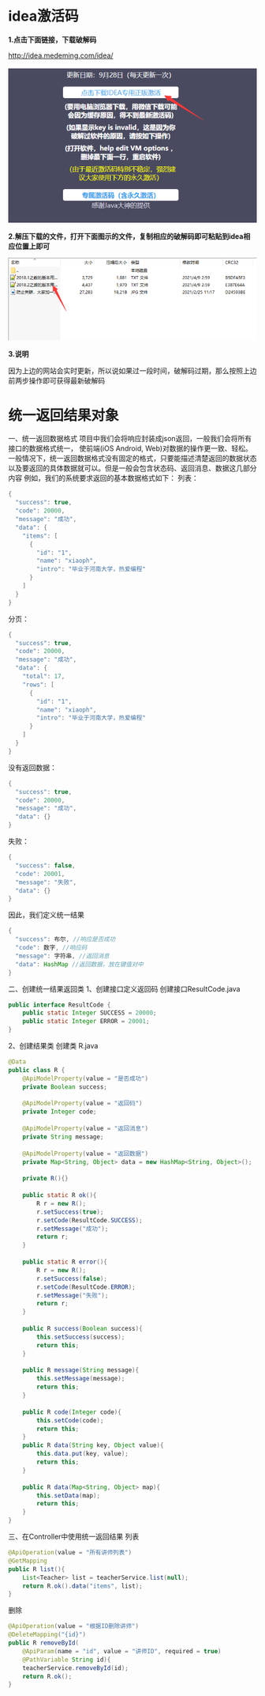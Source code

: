 # idea激活码

**1.点击下面链接，下载破解码**

http://idea.medeming.com/idea/

![img](../images/idea-code.png)

**2.解压下载的文件，打开下面图示的文件，复制相应的破解码即可粘贴到idea相应位置上即可**

![](../images/tools-tools-2.png)

**3.说明**

因为上边的网站会实时更新，所以说如果过一段时间，破解码过期，那么按照上边前两步操作即可获得最新破解码

# 统一返回结果对象

一、统一返回数据格式
项目中我们会将响应封装成json返回，一般我们会将所有接口的数据格式统一， 使前端(iOS Android, Web)对数据的操作更一致、轻松。
一般情况下，统一返回数据格式没有固定的格式，只要能描述清楚返回的数据状态以及要返回的具体数据就可以。但是一般会包含状态码、返回消息、数据这几部分内容
例如，我们的系统要求返回的基本数据格式如下：
列表：

```java
{
  "success": true,
  "code": 20000,
  "message": "成功",
  "data": {
    "items": [
      {
        "id": "1",
        "name": "xiaoph",
        "intro": "毕业于河南大学，热爱编程"
      }
    ]
  }
}
```



分页：

```java
{
  "success": true,
  "code": 20000,
  "message": "成功",
  "data": {
    "total": 17,
    "rows": [
      {
        "id": "1",
        "name": "xiaoph",
        "intro": "毕业于河南大学，热爱编程"
      }
    ]
  }
}
```

没有返回数据：

```java
{
  "success": true,
  "code": 20000,
  "message": "成功",
  "data": {}
}
```

失败：

```java
{
  "success": false,
  "code": 20001,
  "message": "失败",
  "data": {}
}
```

因此，我们定义统一结果

```java
{
  "success": 布尔, //响应是否成功
  "code": 数字, //响应码
  "message": 字符串, //返回消息
  "data": HashMap //返回数据，放在键值对中
}
```

二、创建统一结果返回类
1、创建接口定义返回码
创建接口ResultCode.java

```java
public interface ResultCode {
    public static Integer SUCCESS = 20000;
    public static Integer ERROR = 20001;
}
```

2、创建结果类
创建类 R.java

```java
@Data
public class R {
    @ApiModelProperty(value = "是否成功")
    private Boolean success;

    @ApiModelProperty(value = "返回码")
    private Integer code;

    @ApiModelProperty(value = "返回消息")
    private String message;

    @ApiModelProperty(value = "返回数据")
    private Map<String, Object> data = new HashMap<String, Object>();

    private R(){}

    public static R ok(){
        R r = new R();
        r.setSuccess(true);
        r.setCode(ResultCode.SUCCESS);
        r.setMessage("成功");
        return r;
    }

    public static R error(){
        R r = new R();
        r.setSuccess(false);
        r.setCode(ResultCode.ERROR);
        r.setMessage("失败");
        return r;
    }

    public R success(Boolean success){
        this.setSuccess(success);
        return this;
    }
    
    public R message(String message){
        this.setMessage(message);
        return this;
    }

    public R code(Integer code){
        this.setCode(code);
        return this;
    }
    public R data(String key, Object value){
        this.data.put(key, value);
        return this;
    }

    public R data(Map<String, Object> map){
        this.setData(map);
        return this;
    }
}

```

三、在Controller中使用统一返回结果
列表

```java
@ApiOperation(value = "所有讲师列表")
@GetMapping
public R list(){
    List<Teacher> list = teacherService.list(null);
    return R.ok().data("items", list);
}
```


删除

```java
@ApiOperation(value = "根据ID删除讲师")
@DeleteMapping("{id}")
public R removeById(
    @ApiParam(name = "id", value = "讲师ID", required = true)
    @PathVariable String id){
    teacherService.removeById(id);
    return R.ok();
}
```